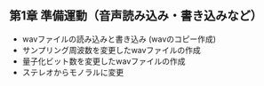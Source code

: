 ## 第1章 準備運動（音声読み込み・書き込みなど）
- wavファイルの読み込みと書き込み (wavのコピー作成)
- サンプリング周波数を変更したwavファイルの作成
- 量子化ビット数を変更したwavファイルの作成
- ステレオからモノラルに変更

